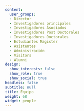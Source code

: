 ```yaml
---
content:
  user_groups:
  - Director
  - Investigadores principales
  - Investigadores Asociados
  - Investigadores Post Doctorales
  - Investigadores Doctorales
  - Estudiantes Magister
  - Asistentes 
  - Administración
  - Visitors
  - Alumni
design:
  show_interests: false
  show_role: true
  show_social: true
headless: false
subtitle: null
title: Equipo
weight: 68
widget: people
---
```




